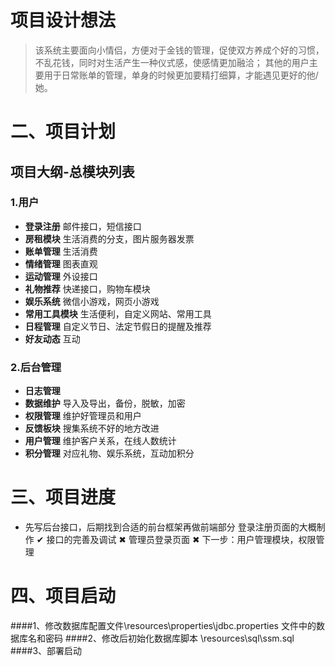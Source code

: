 项目设计想法
======
>该系统主要面向小情侣，方便对于金钱的管理，促使双方养成个好的习惯，不乱花钱，同时对生活产生一种仪式感，使感情更加融洽；
>其他的用户主要用于日常账单的管理，单身的时候更加要精打细算，才能遇见更好的他/她。

# 二、项目计划
## 项目大纲-总模块列表
### 1.用户
* **登录注册**  邮件接口，短信接口
* **房租模块**  生活消费的分支，图片服务器发票
* **账单管理**  生活消费
* **情绪管理**  图表直观
* **运动管理**  外设接口
* **礼物推荐**  快递接口，购物车模块
* **娱乐系统**  微信小游戏，网页小游戏
* **常用工具模块** 生活便利，自定义网站、常用工具
* **日程管理** 自定义节日、法定节假日的提醒及推荐
* **好友动态** 互动
### 2.后台管理
* **日志管理** 
* **数据维护** 导入及导出，备份，脱敏，加密
* **权限管理** 维护好管理员和用户
* **反馈板块** 搜集系统不好的地方改进
* **用户管理** 维护客户关系，在线人数统计
* **积分管理** 对应礼物、娱乐系统，互动加积分

# 三、项目进度
* 先写后台接口，后期找到合适的前台框架再做前端部分
登录注册页面的大概制作   ✔ 
接口的完善及调试 ✖
管理员登录页面  ✖
下一步：用户管理模块，权限管理

# 四、项目启动
####1、修改数据库配置文件\resources\properties\jdbc.properties 文件中的数据库名和密码
####2、修改后初始化数据库脚本 \resources\sql\ssm.sql
####3、部署启动


